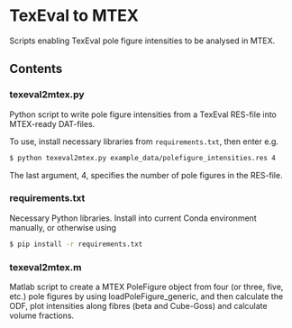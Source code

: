 # TexEval to MTEX

Scripts enabling TexEval pole figure intensities to be analysed in MTEX.

## Contents

### texeval2mtex.py

Python script to write pole figure intensities from a TexEval RES-file into MTEX-ready DAT-files.

To use, install necessary libraries from `requirements.txt`, then enter e.g.

```bash
$ python texeval2mtex.py example_data/polefigure_intensities.res 4
```

The last argument, 4, specifies the number of pole figures in the RES-file.

### requirements.txt

Necessary Python libraries. Install into current Conda environment manually, or otherwise using

```bash
$ pip install -r requirements.txt
```

### texeval2mtex.m

Matlab script to create a MTEX PoleFigure object from four (or three, five, etc.) pole figures by using loadPoleFigure_generic, and then calculate the ODF, plot intensities along fibres (beta and Cube-Goss) and calculate volume fractions.
